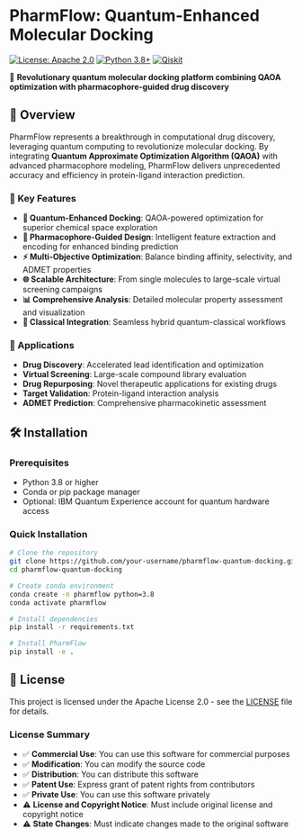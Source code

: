 # PharmFlow: Quantum-Enhanced Molecular Docking

[![License: Apache 2.0](https://img.shields.io/badge/License-Apache%202.0-blue.svg)](https://opensource.org/licenses/Apache-2.0)
[![Python 3.8+](https://img.shields.io/badge/python-3.8+-blue.svg)](https://www.python.org/downloads/)
[![Qiskit](https://img.shields.io/badge/Qiskit-0.45+-green.svg)](https://qiskit.org/)

🧬 **Revolutionary quantum molecular docking platform combining QAOA optimization with pharmacophore-guided drug discovery**

## 🌟 Overview

PharmFlow represents a breakthrough in computational drug discovery, leveraging quantum computing to revolutionize molecular docking. By integrating **Quantum Approximate Optimization Algorithm (QAOA)** with advanced pharmacophore modeling, PharmFlow delivers unprecedented accuracy and efficiency in protein-ligand interaction prediction.

### 🚀 Key Features

- **🔬 Quantum-Enhanced Docking**: QAOA-powered optimization for superior chemical space exploration
- **💊 Pharmacophore-Guided Design**: Intelligent feature extraction and encoding for enhanced binding prediction
- **⚡ Multi-Objective Optimization**: Balance binding affinity, selectivity, and ADMET properties
- **🌐 Scalable Architecture**: From single molecules to large-scale virtual screening campaigns
- **📊 Comprehensive Analysis**: Detailed molecular property assessment and visualization
- **🤝 Classical Integration**: Seamless hybrid quantum-classical workflows

### 🎯 Applications

- **Drug Discovery**: Accelerated lead identification and optimization
- **Virtual Screening**: Large-scale compound library evaluation
- **Drug Repurposing**: Novel therapeutic applications for existing drugs
- **Target Validation**: Protein-ligand interaction analysis
- **ADMET Prediction**: Comprehensive pharmacokinetic assessment

## 🛠️ Installation

### Prerequisites

- Python 3.8 or higher
- Conda or pip package manager
- Optional: IBM Quantum Experience account for quantum hardware access

### Quick Installation

```bash
# Clone the repository
git clone https://github.com/your-username/pharmflow-quantum-docking.git
cd pharmflow-quantum-docking

# Create conda environment
conda create -n pharmflow python=3.8
conda activate pharmflow

# Install dependencies
pip install -r requirements.txt

# Install PharmFlow
pip install -e .
```

## 📜 License

This project is licensed under the Apache License 2.0 - see the [LICENSE](LICENSE) file for details.

### License Summary

- ✅ **Commercial Use**: You can use this software for commercial purposes
- ✅ **Modification**: You can modify the source code
- ✅ **Distribution**: You can distribute this software
- ✅ **Patent Use**: Express grant of patent rights from contributors
- ✅ **Private Use**: You can use this software privately
- ⚠️ **License and Copyright Notice**: Must include original license and copyright notice
- ⚠️ **State Changes**: Must indicate changes made to the original software
